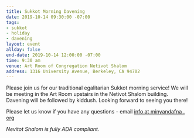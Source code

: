 ```yaml
---
title: Sukkot Morning Davening
date: 2019-10-14 09:30:00 -07:00
tags:
- sukkot
- holiday
- davening
layout: event
allday: false
end-date: 2019-10-14 12:00:00 -07:00
time: 9:30 am
venue: Art Room of Congregation Netivot Shalom
address: 1316 University Avenue, Berkeley, CA 94702
---
```


Please join us for our traditional egalitarian Sukkot morning service! We will be meeting in the Art Room upstairs in the Netivot Shalom building.
Davening will be followed by kiddush. Looking forward to seeing you there!

Please let us know if you have any questions - email [info at minyandafna . org](mailto:info@minyandafna.org)

_Nevitot Shalom is fully ADA compliant._
